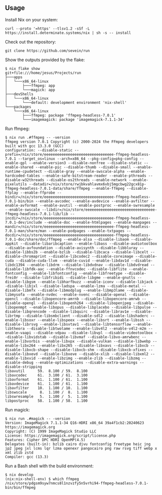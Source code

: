 ## Usage

Install Nix on your system:

    curl --proto '=https' --tlsv1.2 -sSf -L https://install.determinate.systems/nix | sh -s -- install

Check out the repository:

    git clone https://github.com/sevein/run

Show the outputs provided by the flake:

    $ nix flake show
    git+file:///home/jesus/Projects/run
    ├───apps
    │   └───x86_64-linux
    │       ├───ffmpeg: app
    │       └───magick: app
    ├───devShells
    │   └───x86_64-linux
    │       └───default: development environment 'nix-shell'
    └───packages
        └───x86_64-linux
            ├───ffmpeg: package 'ffmpeg-headless-7.0.1'
            └───imagemagick: package 'imagemagick-7.1.1-34'

Run ffmpeg:

    $ nix run .#ffmpeg -- -version
    ffmpeg version 7.0.1 Copyright (c) 2000-2024 the FFmpeg developers
    built with gcc 13.3.0 (GCC)
    configuration: --disable-static --prefix=/nix/store/eeeeeeeeeeeeeeeeeeeeeeeeeeeeeeee-ffmpeg-headless-7.0.1 --target_os=linux --arch=x86_64 --pkg-config=pkg-config --enable-gpl --enable-version3 --disable-nonfree --disable-static --enable-shared --enable-pic --disable-thumb --disable-small --enable-runtime-cpudetect --disable-gray --enable-swscale-alpha --enable-hardcoded-tables --enable-safe-bitstream-reader --enable-pthreads --disable-w32threads --disable-os2threads --enable-network --enable-pixelutils --datadir=/nix/store/rwjbkvahlavmx6vbj5mgcbwg22gcx81p-ffmpeg-headless-7.0.1-data/share/ffmpeg --enable-ffmpeg --disable-ffplay --enable-ffprobe --bindir=/nix/store/eeeeeeeeeeeeeeeeeeeeeeeeeeeeeeee-ffmpeg-headless-7.0.1-bin/bin --enable-avcodec --enable-avdevice --enable-avfilter --enable-avformat --enable-avutil --enable-postproc --enable-swresample --enable-swscale --libdir=/nix/store/eeeeeeeeeeeeeeeeeeeeeeeeeeeeeeee-ffmpeg-headless-7.0.1-lib/lib --incdir=/nix/store/eeeeeeeeeeeeeeeeeeeeeeeeeeeeeeee-ffmpeg-headless-7.0.1-dev/include --enable-doc --enable-htmlpages --enable-manpages --mandir=/nix/store/eeeeeeeeeeeeeeeeeeeeeeeeeeeeeeee-ffmpeg-headless-7.0.1-man/share/man --enable-podpages --enable-txtpages --docdir=/nix/store/eeeeeeeeeeeeeeeeeeeeeeeeeeeeeeee-ffmpeg-headless-7.0.1-doc/share/doc/ffmpeg --enable-alsa --disable-libaom --disable-appkit --disable-libaribcaption --enable-libass --disable-audiotoolbox --disable-avfoundation --disable-avisynth --disable-libbluray --disable-libbs2b --enable-bzlib --disable-libcaca --disable-libcelt --disable-chromaprint --disable-libcodec2 --disable-coreimage --disable-cuda --disable-cuda-llvm --enable-cuvid --enable-libdav1d --disable-libdc1394 --enable-libdrm --disable-libdvdnav --disable-libdvdread --disable-libfdk-aac --enable-ffnvcodec --disable-libflite --enable-fontconfig --enable-libfontconfig --enable-libfreetype --disable-frei0r --disable-libfribidi --disable-libgme --enable-gnutls --disable-libgsm --enable-libharfbuzz --enable-iconv --disable-libjack --disable-libjxl --disable-ladspa --enable-lzma --disable-metal --disable-libmfx --disable-libmodplug --enable-libmp3lame --disable-libmysofa --enable-nvdec --enable-nvenc --disable-openal --disable-opencl --disable-libopencore-amrnb --disable-libopencore-amrwb --disable-opengl --disable-libopenh264 --disable-libopenjpeg --disable-libopenmpt --enable-libopus --disable-libplacebo --disable-libpulse --disable-libqrencode --disable-libquirc --disable-librav1e --disable-librtmp --disable-libsmbclient --disable-sdl2 --disable-libshaderc --enable-libsoxr --enable-libspeex --enable-libsrt --enable-libssh --disable-librsvg --enable-libsvtav1 --disable-libtensorflow --enable-libtheora --disable-libtwolame --enable-libv4l2 --enable-v4l2-m2m --enable-vaapi --disable-vdpau --disable-libvpl --disable-videotoolbox --disable-libvidstab --disable-libvmaf --disable-libvo-amrwbenc --enable-libvorbis --enable-libvpx --disable-vulkan --disable-libwebp --enable-libx264 --enable-libx265 --disable-libxavs --disable-libxcb --disable-libxcb-shape --disable-libxcb-shm --disable-libxcb-xfixes --disable-libxevd --disable-libxeve --disable-xlib --disable-libxml2 --enable-libxvid --enable-libzimg --enable-zlib --disable-libzmq --disable-debug --enable-optimizations --disable-extra-warnings --disable-stripping
    libavutil      59.  8.100 / 59.  8.100
    libavcodec     61.  3.100 / 61.  3.100
    libavformat    61.  1.100 / 61.  1.100
    libavdevice    61.  1.100 / 61.  1.100
    libavfilter    10.  1.100 / 10.  1.100
    libswscale      8.  1.100 /  8.  1.100
    libswresample   5.  1.100 /  5.  1.100
    libpostproc    58.  1.100 / 58.  1.100

Run magick:

    $ nix run .#magick -- -version
    Version: ImageMagick 7.1.1-34 Q16-HDRI x86_64 39a4f1cb2:20240623 https://imagemagick.org
    Copyright: (C) 1999 ImageMagick Studio LLC
    License: https://imagemagick.org/script/license.php
    Features: Cipher DPC HDRI OpenMP(4.5)
    Delegates (built-in): bzlib cairo djvu fontconfig freetype heic jng jp2 jpeg jxl lcms lqr lzma openexr pangocairo png raw rsvg tiff webp x xml zlib zstd
    Compiler: gcc (13.3)

Run a Bash shell with the build environment:

    $ nix develop
    (nix:nix-shell-env) $ which ffmpeg
    /nix/store/pdgsm9syw7nmcs8l1nzvzfy5n5vrhi94-ffmpeg-headless-7.0.1-bin/bin/ffmpeg
